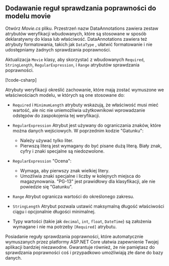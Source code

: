## <a name="add-validation-rules-to-the-movie-model"></a>Dodawanie reguł sprawdzania poprawności do modelu movie

Otwórz *Movie.cs* pliku. Przestrzeń nazw DataAnnotations zawiera zestaw atrybutów weryfikacji wbudowanych, które są stosowane w sposób deklaratywny do klasa lub właściwość. DataAnnotations zawiera też atrybuty formatowania, takich jak `DataType` , ułatwić formatowanie i nie udostępniamy żadnych sprawdzania poprawności.

Aktualizacja `Movie` klasy, aby skorzystać z wbudowanych `Required`, `StringLength`, `RegularExpression`, i `Range` atrybutów sprawdzania poprawności.

[!code-csharp[](~/tutorials/first-mvc-app/start-mvc//sample/MvcMovie22/Models/MovieDateRatingDA.cs?name=snippet1)]

Atrybuty weryfikacji określić zachowanie, które mają zostać wymuszone we właściwościach modelu, w których są one stosowane do:

* `Required` i `MinimumLength` atrybuty wskazują, że właściwość musi mieć wartość, ale nic nie uniemożliwia użytkownikowi wprowadzanie odstępów do zaspokojenia tej weryfikacji.
* `RegularExpression` Atrybut jest używany do ograniczania znaków, które można danych wejściowych. W poprzednim kodzie "Gatunku":

  * Należy używać tylko liter.
  * Pierwszą literą jest wymagany do być pisane dużą literą. Biały znak, cyfry i znaki specjalne są niedozwolone.

* `RegularExpression` "Ocena":

  * Wymaga, aby pierwszy znak wielkiej litery.
  * Umożliwia znaki specjalne i liczby w kolejnych miejsca do magazynowania. "PG-13" jest prawidłowy dla klasyfikacji, ale nie powiedzie się "Gatunku".

* `Range` Atrybut ogranicza wartości do określonego zakresu.
* `StringLength` Atrybut pozwala ustawić maksymalną długość właściwości ciągu i opcjonalnie długości minimalnej.
* Typy wartości (takie jak `decimal`, `int`, `float`, `DateTime`) są założenia wymagane i nie ma potrzeby `[Required]` atrybutu.

Posiadanie reguły sprawdzania poprawności, które automatycznie wymuszanych przez platformy ASP.NET Core ułatwia zapewnienie Twojej aplikacji bardziej niezawodne. Gwarantuje również, że nie pamiętasz do sprawdzania poprawności coś i przypadkowo umożliwiają złe dane do bazy danych.
